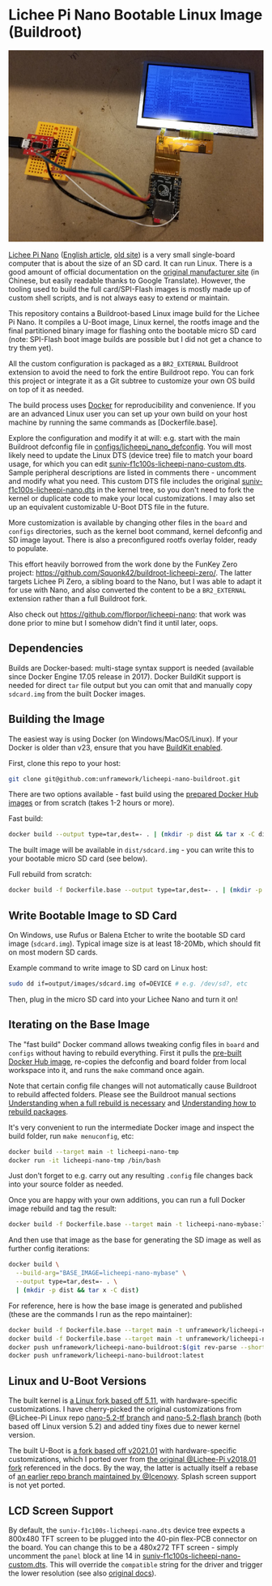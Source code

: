 # Lichee Pi Nano Bootable Linux Image (Buildroot)

![Lichee Pi Nano with LCD screen](licheepi-nano-lcd.jpg)

[Lichee Pi Nano](https://wiki.sipeed.com/soft/Lichee/zh/Nano-Doc-Backup/get_started/first_eye.html) ([English article](https://www.cnx-software.com/2018/08/17/licheepi-nano-cheap-sd-card-sized-linux-board/), [old site](http://nano.lichee.pro/index.html)) is a very small single-board computer that is about the size of an SD card. It can run Linux. There is a good amount of official documentation on the [original manufacturer site](http://nano.lichee.pro/get_started/first_eye.html) (in Chinese, but easily readable thanks to Google Translate). However, the tooling used to build the full card/SPI-Flash images is mostly made up of custom shell scripts, and is not always easy to extend or maintain.

This repository contains a Buildroot-based Linux image build for the Lichee Pi Nano. It compiles a U-Boot image, Linux kernel, the rootfs image and the final partitioned binary image for flashing onto the bootable micro SD card (note: SPI-Flash boot image builds are possible but I did not get a chance to try them yet).

All the custom configuration is packaged as a `BR2_EXTERNAL` Buildroot extension to avoid the need to fork the entire Buildroot repo. You can fork this project or integrate it as a Git subtree to customize your own OS build on top of it as needed.

The build process uses [Docker](Dockerfile) for reproducibility and convenience. If you are an advanced Linux user you can set up your own build on your host machine by running the same commands as [Dockerfile.base].

Explore the configuration and modify it at will: e.g. start with the main Buildroot defconfig file in [configs/licheepi_nano_defconfig](configs/licheepi_nano_defconfig). You will most likely need to update the Linux DTS (device tree) file to match your board usage, for which you can edit [suniv-f1c100s-licheepi-nano-custom.dts](board/licheepi_nano/suniv-f1c100s-licheepi-nano-custom.dts). Sample peripheral descriptions are listed in comments there - uncomment and modify what you need. This custom DTS file includes the original [suniv-f1c100s-licheepi-nano.dts](https://github.com/unframework/linux/blob/nano-5.11/arch/arm/boot/dts/suniv-f1c100s-licheepi-nano.dts) in the kernel tree, so you don't need to fork the kernel or duplicate code to make your local customizations. I may also set up an equivalent customizable U-Boot DTS file in the future.

More customization is available by changing other files in the `board` and `configs` directories, such as the kernel boot command, kernel defconfig and SD image layout. There is also a preconfigured rootfs overlay folder, ready to populate.

This effort heavily borrowed from the work done by the FunKey Zero project: https://github.com/Squonk42/buildroot-licheepi-zero/. The latter targets Lichee Pi Zero, a sibling board to the Nano, but I was able to adapt it for use with Nano, and also converted the content to be a `BR2_EXTERNAL` extension rather than a full Buildroot fork.

Also check out https://github.com/florpor/licheepi-nano: that work was done prior to mine but I somehow didn't find it until later, oops.

## Dependencies

Builds are Docker-based: multi-stage syntax support is needed (available since Docker Engine 17.05 release in 2017). Docker BuildKit support is needed for direct `tar` file output but you can omit that and manually copy `sdcard.img` from the built Docker images.

## Building the Image

The easiest way is using Docker (on Windows/MacOS/Linux). If your Docker is older than v23, ensure that you have [BuildKit enabled](https://docs.docker.com/build/buildkit/#getting-started).

First, clone this repo to your host:

```sh
git clone git@github.com:unframework/licheepi-nano-buildroot.git
```

There are two options available - fast build using the [prepared Docker Hub images](https://hub.docker.com/r/unframework/licheepi-nano-buildroot) or from scratch (takes 1-2 hours or more).

Fast build:

```sh
docker build --output type=tar,dest=- . | (mkdir -p dist && tar x -C dist)
```

The built image will be available in `dist/sdcard.img` - you can write this to your bootable micro SD card (see below).

Full rebuild from scratch:

```sh
docker build -f Dockerfile.base --output type=tar,dest=- . | (mkdir -p dist && tar x -C dist)
```

## Write Bootable Image to SD Card

On Windows, use Rufus or Balena Etcher to write the bootable SD card image (`sdcard.img`). Typical image size is at least 18-20Mb, which should fit on most modern SD cards.

Example command to write image to SD card on Linux host:

```sh
sudo dd if=output/images/sdcard.img of=DEVICE # e.g. /dev/sd?, etc
```

Then, plug in the micro SD card into your Lichee Nano and turn it on!

## Iterating on the Base Image

The "fast build" Docker command allows tweaking config files in `board` and `configs` without having to rebuild everything. First it pulls the [pre-built Docker Hub image](https://hub.docker.com/r/unframework/licheepi-nano-buildroot), re-copies the defconfig and board folder from local workspace into it, and runs the `make` command once again.

Note that certain config file changes will not automatically cause Buildroot to rebuild affected folders. Please see the Buildroot manual sections [Understanding when a full rebuild is necessary](https://buildroot.org/downloads/manual/manual.html#full-rebuild) and [Understanding how to rebuild packages](https://buildroot.org/downloads/manual/manual.html#rebuild-pkg).

It's very convenient to run the intermediate Docker image and inspect the build folder, run `make menuconfig`, etc:

```sh
docker build --target main -t licheepi-nano-tmp
docker run -it licheepi-nano-tmp /bin/bash
```

Just don't forget to e.g. carry out any resulting `.config` file changes back into your source folder as needed.

Once you are happy with your own additions, you can run a full Docker image rebuild and tag the result:

```sh
docker build -f Dockerfile.base --target main -t licheepi-nano-mybase:latest .
```

And then use that image as the base for generating the SD image as well as further config iterations:

```sh
docker build \
  --build-arg="BASE_IMAGE=licheepi-nano-mybase" \
  --output type=tar,dest=- . \
  | (mkdir -p dist && tar x -C dist)
```

For reference, here is how the base image is generated and published (these are the commands I run as the repo maintainer):

```sh
docker build -f Dockerfile.base --target main -t unframework/licheepi-nano-buildroot:$(git rev-parse --short HEAD) .
docker build -f Dockerfile.base --target main -t unframework/licheepi-nano-buildroot:latest .
docker push unframework/licheepi-nano-buildroot:$(git rev-parse --short HEAD)
docker push unframework/licheepi-nano-buildroot:latest
```

## Linux and U-Boot Versions

The built kernel is [a Linux fork based off 5.11](https://github.com/unframework/linux/commits/nano-5.11), with hardware-specific customizations. I have cherry-picked the original customizations from @Lichee-Pi Linux repo [nano-5.2-tf branch](https://github.com/torvalds/linux/compare/master...Lichee-Pi:nano-5.2-tf) and [nano-5.2-flash branch](https://github.com/torvalds/linux/compare/master...Lichee-Pi:nano-5.2-flash) (both based off Linux version 5.2) and added tiny fixes due to newer kernel version.

The built U-Boot is [a fork based off v2021.01](https://github.com/unframework/u-boot/commits/2021.01-f1c100s) with hardware-specific customizations, which I ported over from [the original @Lichee-Pi v2018.01 fork](https://github.com/Lichee-Pi/u-boot/commits/nano-v2018.01) referenced in the docs. By the way, the latter is actually itself a rebase of [an earlier repo branch maintained by @Icenowy](https://github.com/u-boot/u-boot/compare/master...Icenowy:f1c100s-spiflash). Splash screen support is not yet ported.

## LCD Screen Support

By default, the `suniv-f1c100s-licheepi-nano.dts` device tree expects a 800x480 TFT screen to be plugged into the 40-pin flex-PCB connector on the board. You can change this to be a 480x272 TFT screen - simply uncomment the `panel` block at line 14 in [suniv-f1c100s-licheepi-nano-custom.dts](board/licheepi_nano/suniv-f1c100s-licheepi-nano-custom.dts). This will override the `compatible` string for the driver and trigger the lower resolution (see also [original docs](http://nano.lichee.pro/build_sys/devicetree.html#lcd)).
